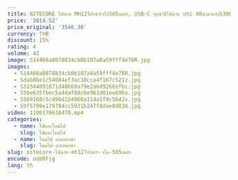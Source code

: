 ```yaml
---
title: NITECORE ไฟฉาย MH12โปรชาร์จได้505เมตร, USB-C ยุทธวิธีไฟฉาย uhi 40นำลำแสง5300mAh แบตเตอรี่ Li-ion 21700
price: '3014.52'
price_original: '3546.38'
currency: THB
discount: 15%
rating: 4
volume: 42
image: S14466a8078834cb0b107a8a59fff4e76R.jpg
images:
  - S14466a8078834cb0b107a8a59fff4e76R.jpg
  - Sdab8be1c54084ef3ac38cca4f167c521z.jpg
  - S31544091871d48b69a79e2a6d9266efbc.jpg
  - S5be635fbec5a4daf88c6e961d01ee69bs.jpg
  - S5b9168c5c4904224960a114a1f9c5642v.jpg
  - S9f5799e179784cc5931b247f8dae0d838.jpg
video: 1100170638478.mp4
categories:
  - name: ไฟและโคมไฟ
    slug: ไฟและโคมไฟ
  - name: โคมไฟ แบบพกพา
    slug: โคมไฟ-แบบพกพา
slug: nitecore-ไฟฉาย-mh12โปรชาร-จได-505เมตร
encode: oobRFjg
lang: th
---
```

  